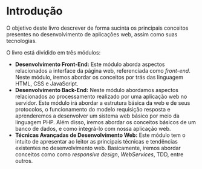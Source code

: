 # Introdução

O objetivo deste livro descrever de forma sucinta os principais conceitos presentes no desenvolvimento de aplicações web, assim como suas tecnologias.

O livro está dividido em três módulos:

* **Desenvolvimento Front-End:** Este módulo aborda aspectos relacionados a interface da página web, referenciada como *front-end*. Neste módulo, iremos abordar os conceitos por trás das linguagem HTML, CSS e JavaScript.
* **Desenvolvimento Back-End:** Neste módulo abordamos aspectos relacionados ao processamento realizado por uma aplicação web no servidor. Este módulo irá abordar a estrutura básica da web e de seus protocolos, o funcionamento do modelo requisição resposta e aprenderemos a desenvolver um sistema web básico por meio da linguagem PHP. Além disso, iremos abordar os conceitos básicos de um banco de dados, e como integrá-lo com nossa aplicação web.
* **Técnicas Avançadas de Desenvolvimento Web:** Este módulo tem o intuito de apresentar ao leitor as principais técnicas e tendências existentes no desenvolvimento web. Basicamente, iremos abordar conceitos como como *responsive design*, *WebServices*, TDD, entre outros.
